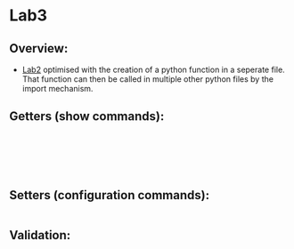 # Lab3

## Overview:
- [Lab2](https://github.com/mab27/napalm/tree/master/labs/napalm-python/lab_2) optimised with the creation of a python function in a seperate file. That function can then be called in multiple other python files by the import mechanism.

## Getters (show commands):

```
```

```
```

```
```

```
```

```
```

```
```

## Setters (configuration commands):

```
```

## Validation:

```
```

```
```